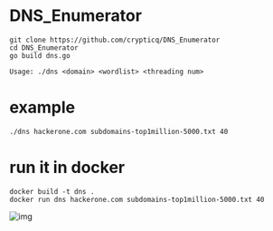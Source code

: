 # DNS_Enumerator


```
git clone https://github.com/crypticq/DNS_Enumerator
cd DNS_Enumerator
go build dns.go 
```


```
Usage: ./dns <domain> <wordlist> <threading num>
```

# example
```
./dns hackerone.com subdomains-top1million-5000.txt 40
```

# run it in docker

```
docker build -t dns . 
docker run dns hackerone.com subdomains-top1million-5000.txt 40
```

![img](https://i.imgur.com/RpmnSJb.png)
